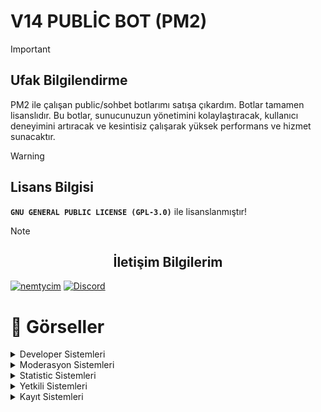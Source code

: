# V14 PUBLİC BOT (PM2)

 > [!IMPORTANT]
> ## Ufak Bilgilendirme
> PM2 ile çalışan public/sohbet botlarımı satışa çıkardım. Botlar tamamen lisanslıdır. Bu botlar, sunucunuzun yönetimini kolaylaştıracak, kullanıcı deneyimini artıracak ve kesintisiz çalışarak yüksek performans ve hizmet sunacaktır.

> [!WARNING]
> ## Lisans Bilgisi
> **` GNU GENERAL PUBLIC LICENSE (GPL-3.0) `** ile lisanslanmıştır!

> [!NOTE]  
> ## <center>İletişim Bilgilerim</center>
> [![nemtycim](https://img.shields.io/badge/Instagram-E4405F?style=for-the-badge&logo=instagram&logoColor=white)](https://www.instagram.com/nemtycim/)
> [![Discord](https://img.shields.io/badge/Discord-7289DA?style=for-the-badge&logo=discord&logoColor=white)](https://discord.com/users/952214954931544164) 



# 📸 Görseller

<details>
<summary>Developer Sistemleri</summary>
<table>
  <tr>
    <th>Sistem İsmi</th>
    <th>Sistem Resmi</th>
  </tr>
  <tr>
    <td>Kurulum Sistemi</td>
    <td><img src="https://cdn.discordapp.com/attachments/1163892206520770700/1255085427551899729/image.png?ex=667e7be4&is=667d2a64&hm=3dc5d782c92694e0373d88ac2d242e11ed6458b791faf59a69784205f7650300&" alt="kurulum" style="max-width: 100%;"></td>
  </tr>
  <tr>
    <td>Yapay Zeka Kayıt Sistemi (Kullanıcının Sunuculardaki Verilerini Çeker)</td>
    <td><img src="https://media.discordapp.net/attachments/1163892206520770700/1255085427787038730/image.png?ex=667e7be4&is=667d2a64&hm=eaa29615cbd5bf376f35fd74de7caa9e2105c70d609e7e9371b17352ca9d12e0&=&format=webp&quality=lossless&width=604&height=175" alt="ai" style="max-width: 100%;"></td>
  </tr>
   <tr>
    <td>Kısayol Yardım Sistemi</td>
    <td><img src="https://cdn.discordapp.com/attachments/1163892206520770700/1255085428005011498/image.png?ex=667e7be4&is=667d2a64&hm=69102acfe95a37d7b6dae1a76c8a01a339f5c5a3a91a84557b8a99e31dfe9eaa&" alt="ai" style="max-width: 100%;"></td>
  </tr>
  <tr>
    <td>Kullanıcı Panel Sistemi</td>
    <td><img src="https://cdn.discordapp.com/attachments/1163892206520770700/1255085428244090890/image.png?ex=667e7be4&is=667d2a64&hm=7e9eadbdfbcb1f2ad6f12f83cbc3f1a7598a5f6e3e3b609335fc6706443f9d06&" alt="ai" style="max-width: 100%;"></td>
  </tr>
  <tr>
    <td>Ceza Panel Sistemi</td>
    <td><img src="https://media.discordapp.net/attachments/1163892206520770700/1255085428491681812/image.png?ex=667e7be4&is=667d2a64&hm=c87503c475eb2c9d05404ce54b930d24044bcf6a938acdfc9fbbfe582d01659e&=&format=webp&quality=lossless&width=604&height=175" alt="ai" style="max-width: 100%;"></td>
  </tr>
  <tr>
    <td>Kısayol Bot Düzenleme Sistemi</td>
    <td><img src="https://cdn.discordapp.com/attachments/1163892206520770700/1255085428718178346/image.png?ex=667e7be4&is=667d2a64&hm=5fb2ad6ef6b72be87c25af0493a36e9701b80b823fb38506f6089beadacb80e4&" alt="ai" style="max-width: 100%;"></td>
  </tr>
 <tr>
    <td>Koruma Sistemi</td>
    <td><img src="https://media.discordapp.net/attachments/1163892206520770700/1255085428952797184/image.png?ex=667e7be4&is=667d2a64&hm=7d360b02e87b8cfd058b77eb4c26e2030458c47fa527c84e349bea525dde6927&=&format=webp&quality=lossless&width=612&height=167" alt="ai" style="max-width: 100%;"></td>
  </tr>
  <tr>
    <td>Liderlik Tablosu Sistemi</td>
    <td><img src="https://media.discordapp.net/attachments/1163892206520770700/1255085429187674132/image.png?ex=667e7be4&is=667d2a64&hm=c0bd2cbc574d8361b4434c5c867c205210b3adc8a21f0428d1547e12a90cab4e&=&format=webp&quality=lossless&width=814&height=235" alt="ai" style="max-width: 100%;"></td>
  </tr>
  <tr>
    <td>Güvenilir Sistemi 1</td>
    <td><img src="https://media.discordapp.net/attachments/1163892206520770700/1255085429418364980/image.png?ex=667e7be4&is=667d2a64&hm=d68b4402c9f5447c7ab829b90b6b580f453c31bb6939bb6febc76ab91a99d06f&=&format=webp&quality=lossless&width=442&height=67" alt="ai" style="max-width: 100%;"></td>
  </tr>
   <tr>
    <td>Güvenilir Sistemi 2</td>
    <td><img src="https://media.discordapp.net/attachments/1163892206520770700/1255085429632270398/image.png?ex=667e7be4&is=667d2a64&hm=303fe65303d7df097a1a385e735e3eb2e0e0f1213e4cfeb4b0e064a65427ff06&=&format=webp&quality=lossless&width=471&height=212" alt="ai" style="max-width: 100%;"></td>
  </tr>
    <tr>
    <td>Rol Alma Paneli</td>
    <td><img src="https://media.discordapp.net/attachments/1163892206520770700/1255085444736094268/image.png?ex=667e7be8&is=667d2a68&hm=f5b0359b0f5cb3d2c3d84e651e1e4ee1642ccb1e6eb42594d70ce53b97ef113d&=&format=webp&quality=lossless&width=848&height=276" alt="ai" style="max-width: 100%;"></td>
  </tr>
</table>
</details>


<details>
<summary>Moderasyon Sistemleri</summary>
<table>
  <tr>
    <th>Sistem İsmi</th>
    <th>Sistem Resmi</th>
  </tr>
  <tr>
    <td>Mute Sistemi</td>
    <td><img src="https://media.discordapp.net/attachments/1163892206520770700/1257728338068504616/image.png?ex=6685764b&is=668424cb&hm=d6e73ab97875f5299e20830c3feba45c93d5baf3a7a5487439cc41f5354b0b7f&=&format=webp&quality=lossless&width=551&height=327" alt="kurulum" style="max-width: 100%;"></td>
  </tr>
   <tr>
    <td>VMute Sistemi</td>
    <td><img src="https://media.discordapp.net/attachments/1163892206520770700/1257728338471162008/image.png?ex=6685764b&is=668424cb&hm=06dc771beb5760b7c401d4f41ea3bf9df43129c27f4e2dc2956fc92a077be77e&=&format=webp&quality=lossless&width=555&height=300" alt="kurulum" style="max-width: 100%;"></td>
  </tr>
  <tr>
    <td>Ceza Bilgi Sistemi</td>
    <td><img src="https://media.discordapp.net/attachments/1163892206520770700/1257728338710106163/image.png?ex=6685764b&is=668424cb&hm=72bf8d9d5e6b35a5c913e47d7ac524127a10dd49f3692d386c9a5c335e9b3579&=&format=webp&quality=lossless&width=549&height=220" alt="kurulum" style="max-width: 100%;"></td>
  </tr>
  <tr>
    <td>Sicil Bilgi Sistemi</td>
    <td><img src="https://media.discordapp.net/attachments/1163892206520770700/1257728338953371718/image.png?ex=6685764b&is=668424cb&hm=0595fd94f6ab7dc6add915f7ecc3f0c0d1950c964735a93c6aafcc3ac84c9ced&=&format=webp&quality=lossless&width=729&height=163" alt="kurulum" style="max-width: 100%;"></td>
  </tr>
</table>
</details>


<details>
<summary>Statistic Sistemleri</summary>
<table>
  <tr>
    <th>Sistem İsmi</th>
    <th>Sistem Resmi</th>
  </tr>
  <tr>
    <td>Kullanıcı İstatistik Sistemi</td>
    <td><img src="https://media.discordapp.net/attachments/1163892206520770700/1255090532603138129/image.png?ex=667e80a5&is=667d2f25&hm=54d74dfcd1ba7ec72eb4c6994154bc8f0be6ab952d2b789e5688e83120f5328a&=&format=webp&quality=lossless&width=504&height=310" alt="kurulum" style="max-width: 100%;"></td>
  </tr>
 <tr>
    <td>Rol Stat Bilgi Sistemi</td>
    <td><img src="https://media.discordapp.net/attachments/1163892206520770700/1255090533219434611/image.png?ex=667e80a5&is=667d2f25&hm=d8eac809234b969feedffd09a54712f3f2bcf678174f23fe7e381a6421eaa895&=&format=webp&quality=lossless&width=782&height=142" alt="kurulum" style="max-width: 100%;"></td>
  </tr>
 <tr>
    <td>Yetkili Sistemi</td>
    <td><img src="https://cdn.discordapp.com/attachments/1163892206520770700/1256525367208968262/image.png?ex=668115f0&is=667fc470&hm=c5354729ec7c3445a6dbb944ac5d492cd15c7c33086cfc2ac3a19e556ee743a8&" alt="kurulum" style="max-width: 100%;"></td>
  </tr>
  <tr>
    <td>Sorumluluk Verme Sistemi</td>
    <td><img src="https://cdn.discordapp.com/attachments/1163892206520770700/1257725396485668926/image.png?ex=6685738d&is=6684220d&hm=9fb4b3afccb098982a17a48b8d96eb32d978eb6f6b3ec4acc2c015cab460b4c7&" alt="kurulum" style="max-width: 100%;"></td>
  </tr>
</table>
</details>


<details>
<summary>Yetkili Sistemleri</summary>
<table>
  <tr>
    <th>Sistem İsmi</th>
    <th>Sistem Resmi</th>
  </tr>
  <tr>
    <td> Snipe Sistemi 1</td>
    <td><img src="https://media.discordapp.net/attachments/1163892206520770700/1255099115981770834/image.png?ex=667e88a3&is=667d3723&hm=9c52223f317b691e92212eab5eeecfc420bbffce3a3dc8636afdd885638dae22&=&format=webp&quality=lossless&width=469&height=258" alt="kurulum" style="max-width: 100%;"></td>
  </tr>
 <tr>
    <td>Snipe Sistemi 2</td>
    <td><img src="https://media.discordapp.net/attachments/1163892206520770700/1255099116225302589/image.png?ex=667e88a3&is=667d3723&hm=96598fe71d14ab84e99d2c7086d91bb5f14c8dbd1b340aaf1e8c15bcdddd165d&=&format=webp&quality=lossless&width=468&height=166" alt="kurulum" style="max-width: 100%;"></td>
  </tr>
 <tr>
    <td>Sunucu İstatiği Sistemi</td>
    <td><img src="https://media.discordapp.net/attachments/1163892206520770700/1255099116464111666/image.png?ex=667e88a3&is=667d3723&hm=ace702c638c703a1ecd5d9137a7fbf0bb47d607f9adcdee189c92b9fa609bfba&=&format=webp&quality=lossless&width=575&height=137" alt="kurulum" style="max-width: 100%;"></td>
  </tr>
  <td>Kullanıcı Kanal Bilgisi</td>
    <td><img src="https://media.discordapp.net/attachments/1163892206520770700/1255099116669636658/image.png?ex=667e88a4&is=667d3724&hm=947bbfd631e4d356dd92aa0806317935f4a133001bf19f7eef8fd51ed731a896&=&format=webp&quality=lossless&width=468&height=164" alt="kurulum" style="max-width: 100%;"></td>
  </tr>
</table>
</details>

<details>
<summary>Kayıt Sistemleri</summary>
<table>
  <tr>
    <th>Sistem İsmi</th>
    <th>Sistem Resmi</th>
  </tr>
  <tr>
    <td>Kayıt Sistemi</td>
    <td><img src="https://cdn.discordapp.com/attachments/1163892206520770700/1257722405837733951/image.png?ex=668570c4&is=66841f44&hm=42b7c75ebca5ecadcef3c8bbaadaa43be815fef2f94807b96274bc85bbaf0454&" alt="kurulum" style="max-width: 100%;"></td>
  </tr>
  <tr>
    <td>İsim Bilgi Sistemi 1</td>
    <td><img src="https://cdn.discordapp.com/attachments/1163892206520770700/1257722405837733951/image.png?ex=668570c4&is=66841f44&hm=42b7c75ebca5ecadcef3c8bbaadaa43be815fef2f94807b96274bc85bbaf0454&" alt="kurulum" style="max-width: 100%;"></td>
  </tr>
 <tr>
    <td>İsim Bilgi Sistemi 2</td>
    <td><img src="https://cdn.discordapp.com/attachments/1163892206520770700/1257723128965107792/image.png?ex=66857171&is=66841ff1&hm=f918d524a87c31e34b2af1c3fb15a407e4957fc0700fa85d445134e2216416a0&" alt="kurulum" style="max-width: 100%;"></td>
  </tr>
</table>
</details>




